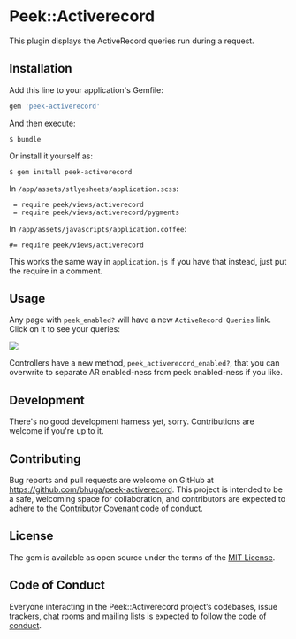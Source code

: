 # Peek::Activerecord

This plugin displays the ActiveRecord queries run during a request.

## Installation

Add this line to your application's Gemfile:

```ruby
gem 'peek-activerecord'
```

And then execute:

    $ bundle

Or install it yourself as:

    $ gem install peek-activerecord

In `/app/assets/stlyesheets/application.scss`:

```
 = require peek/views/activerecord
 = require peek/views/activerecord/pygments
```

In `/app/assets/javascripts/application.coffee`:

```
#= require peek/views/activerecord
```

This works the same way in `application.js` if you have that instead, just put
the require in a comment.

## Usage

Any page with `peek_enabled?` will have a new `ActiveRecord Queries` link. Click
on it to see your queries:

![](https://github-slack.s3.amazonaws.com/monosnap/Your_Builds_2017-06-27_14-00-43.png)

Controllers have a new method, `peek_activerecord_enabled?`, that you can
overwrite to separate AR enabled-ness from peek enabled-ness if you like.

## Development

There's no good development harness yet, sorry. Contributions are welcome if
you're up to it.

## Contributing

Bug reports and pull requests are welcome on GitHub at https://github.com/bhuga/peek-activerecord. This project is intended to be a safe, welcoming space for collaboration, and contributors are expected to adhere to the [Contributor Covenant](http://contributor-covenant.org) code of conduct.

## License

The gem is available as open source under the terms of the [MIT License](http://opensource.org/licenses/MIT).

## Code of Conduct

Everyone interacting in the Peek::Activerecord project’s codebases, issue trackers, chat rooms and mailing lists is expected to follow the [code of conduct](https://github.com/bhuga/peek-activerecord/blob/master/CODE_OF_CONDUCT.md).
